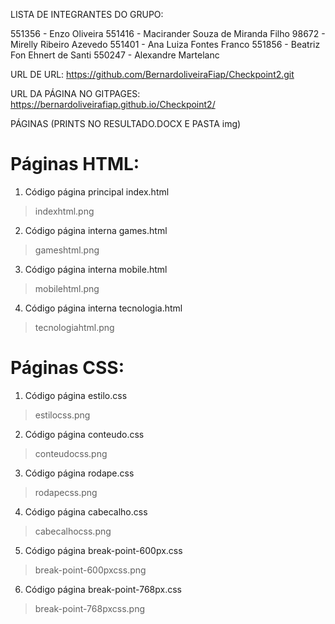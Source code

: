 LISTA DE INTEGRANTES DO GRUPO:

551356 - Enzo Oliveira
551416 - Macirander Souza de Miranda Filho
98672 - Mirelly Ribeiro Azevedo
551401 - Ana Luiza Fontes Franco
551856 - Beatriz Fon Ehnert de Santi
550247 - Alexandre Martelanc



URL DE URL:
https://github.com/BernardoliveiraFiap/Checkpoint2.git

URL DA PÁGINA NO GITPAGES:
https://bernardoliveirafiap.github.io/Checkpoint2/


PÁGINAS (PRINTS NO RESULTADO.DOCX E PASTA img)

# Páginas HTML: 

1. Código página principal index.html
> indexhtml.png

2. Código página interna games.html
> gameshtml.png

3. Código página interna mobile.html
> mobilehtml.png

4. Código página interna tecnologia.html
> tecnologiahtml.png


# Páginas CSS: 

1. Código página estilo.css
> estilocss.png

2. Código página conteudo.css
> conteudocss.png

3. Código página rodape.css
> rodapecss.png

4. Código página cabecalho.css
> cabecalhocss.png

5. Código página break-point-600px.css
> break-point-600pxcss.png

6. Código página break-point-768px.css
> break-point-768pxcss.png